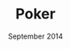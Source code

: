 ---
anchor: Poker
title: Poker
image: img/portfolio/poker.png
description: As part of a high school project a highly advanced poker game was created. Using a server/client model players from around the world could connect and play together in real time. 
team: Single
date: September 2014
category: Poker
---